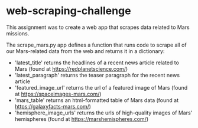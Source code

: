# web-scraping-challenge
This assignment was to create a web app that scrapes data related to Mars missions.


The scrape_mars.py app defines a function that runs code to scrape all of our Mars-related data from the web and returns it in a dictionary:

* 'latest_title' returns the headlines of a recent news article related to Mars (found at https://redplanetscience.com/)
* 'latest_paragraph' returns the teaser paragraph for the recent news article
* 'featured_image_url' returns the url of a featured image of Mars (found at https://spaceimages-mars.com/)
* 'mars_table' returns an html-formatted table of Mars data (found at https://galaxyfacts-mars.com/)
* 'hemisphere_image_urls' returns the urls of high-quality images of Mars' hemispheres (found at https://marshemispheres.com/)
